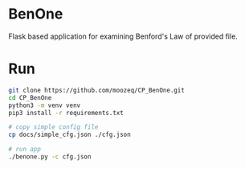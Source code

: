 # BenOne

Flask based application for examining Benford's Law of provided file.

# Run

```bash
git clone https://github.com/moozeq/CP_BenOne.git
cd CP_BenOne
python3 -m venv venv
pip3 install -r requirements.txt

# copy simple config file
cp docs/simple_cfg.json ./cfg.json

# run app
./benone.py -c cfg.json
```